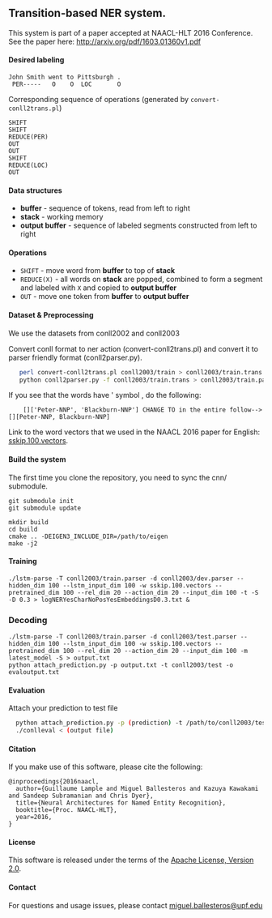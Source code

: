 ## Transition-based NER system.

This system is part of a paper accepted at NAACL-HLT 2016 Conference.
See the paper here: http://arxiv.org/pdf/1603.01360v1.pdf

#### Desired labeling

    John Smith went to Pittsburgh .
     PER-----   O    O  LOC       O

Corresponding sequence of operations (generated by `convert-conll2trans.pl`)

    SHIFT
    SHIFT
    REDUCE(PER)
    OUT
    OUT
    SHIFT
    REDUCE(LOC)
    OUT

#### Data structures

 * **buffer** - sequence of tokens, read from left to right
 * **stack** - working memory
 * **output buffer** - sequence of labeled segments constructed from left to right

#### Operations

 * `SHIFT` - move word from **buffer** to top of **stack**
 * `REDUCE(X)` - all words on **stack** are popped, combined to form a segment and labeled with `X` and copied to **output buffer**
 * `OUT` - move one token from **buffer** to **output buffer**

#### Dataset & Preprocessing

We use the datasets from conll2002 and conll2003

Convert conll format to ner action (convert-conll2trans.pl) and convert it to parser friendly format (conll2parser.py).  

```bash
   perl convert-conll2trans.pl conll2003/train > conll2003/train.trans
   python conll2parser.py -f conll2003/train.trans > conll2003/train.parser 
```

If you see that the words have ' symbol , do the following: 
```
    []['Peter-NNP', 'Blackburn-NNP'] CHANGE TO in the entire follow-->  [][Peter-NNP, Blackburn-NNP]
```

 Link to the word vectors that we used in the NAACL 2016 paper for English:  [sskip.100.vectors](https://drive.google.com/file/d/0B8nESzOdPhLsdWF2S1Ayb1RkTXc/view?usp=sharing).


#### Build the system

The first time you clone the repository, you need to sync the cnn/ submodule.
```
git submodule init
git submodule update

mkdir build
cd build
cmake .. -DEIGEN3_INCLUDE_DIR=/path/to/eigen
make -j2
```

#### Training

    ./lstm-parse -T conll2003/train.parser -d conll2003/dev.parser --hidden_dim 100 --lstm_input_dim 100 -w sskip.100.vectors --pretrained_dim 100 --rel_dim 20 --action_dim 20 --input_dim 100 -t -S -D 0.3 > logNERYesCharNoPosYesEmbeddingsD0.3.txt &


### Decoding 


    ./lstm-parse -T conll2003/train.parser -d conll2003/test.parser --hidden_dim 100 --lstm_input_dim 100 -w sskip.100.vectors --pretrained_dim 100 --rel_dim 20 --action_dim 20 --input_dim 100 -m latest_model -S > output.txt
    python attach_prediction.py -p output.txt -t conll2003/test -o evaloutput.txt


#### Evaluation

Attach your prediction to test file

```bash
  python attach_prediction.py -p (prediction) -t /path/to/conll2003/test -o (output file)
  ./conlleval < (output file)
```
#### Citation

If you make use of this software, please cite the following:

    @inproceedings{2016naacl,
      author={Guillaume Lample and Miguel Ballesteros and Kazuya Kawakami and Sandeep Subramanian and Chris Dyer},
      title={Neural Architectures for Named Entity Recognition},
      booktitle={Proc. NAACL-HLT},
      year=2016,
    }


#### License

This software is released under the terms of the [Apache License, Version 2.0](http://www.apache.org/licenses/LICENSE-2.0).

#### Contact

For questions and usage issues, please contact miguel.ballesteros@upf.edu

